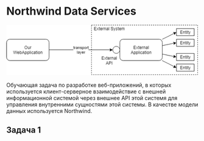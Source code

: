 # Northwind Data Services

![Overview](images/northwind-overview.png)

Обучающая задача по разработке веб-приложений, в которых используется клиент-серверное взаимодействие с внешней информационной системой через внешнее API этой системя для управления внутренними сущностями этой системы. В качестве модели данных используется Northwind.

## Задача 1

